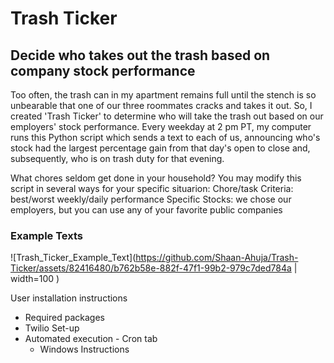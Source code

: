 # Trash Ticker
## Decide who takes out the trash based on company stock performance

Too often, the trash can in my apartment remains full until the stench is so unbearable that one of our three roommates cracks and takes it out. So, I created 'Trash Ticker' to determine who will take the trash out based on our employers' stock performance. Every weekday at 2 pm PT, my computer runs this Python script which sends a text to each of us, announcing who's stock had the largest percentage gain from that day's open to close and, subsequently, who is on trash duty for that evening.

What chores seldom get done in your household? You may modify this script in several ways for your specific situarion: 
Chore/task
Criteria: best/worst weekly/daily performance
Specific Stocks: we chose our employers, but you can use any of your favorite public companies
 
### Example Texts
![Trash_Ticker_Example_Text](https://github.com/Shaan-Ahuja/Trash-Ticker/assets/82416480/b762b58e-882f-47f1-99b2-979c7ded784a  | width=100 )

User installation instructions

- Required packages
- Twilio Set-up 
- Automated execution - Cron tab
  - Windows Instructions


